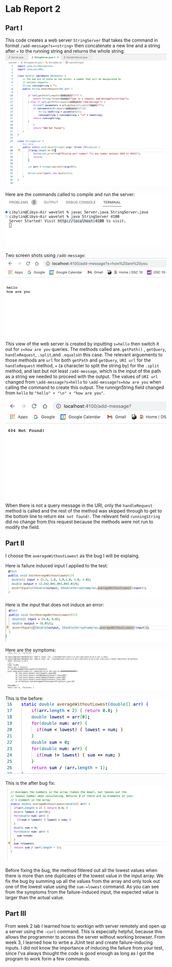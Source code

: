 # Lab Report 2

## Part I 
This code creates a web server `StringServer` that takes the command in format `/add-message?s=<string>` then concatenate a new line and a string after `=` to the running string and returns the whole string:
![image](StringServerCode.png)

Here are the commands called to compile and run the server:
![image](StringServerCommand.png)

Two screen shots using `/add-message`:
![image](StringServerHRU.png)
This view of the web server is created by inputting `s=hello` then switch it out for `s=how are you` queries.
The methods called are`.getPath()` , `getQuery`, `handleRequest`, `.split`,and `.equals`in this case.
The relevant arguements to those methods are `url` for both `getPath` and `getQuery`, `URI url` for the  `handleRequest` method, `=` (a character to split the string by) for the `.split` method, and last but not least `/add-message`, which is the input of the path as a string we needed to proceed with the output. The values of `URI url` changed from `\add-message?s=hello` to `\add-message?s=how are you` when calling the command to create this output. The runnignString field changed from `hello` to `"hello" + "\n" + "how are you"`.

![image](StringServer404.png)
When there is not a query message in the URI,  only the `handleRequest` method is called and the rest of the method was skipped through to get to the bottom line to return `404 not found!`. The relevant field `runningString` did no change from this request because the methods were not run to modify the field. 


## Part II

I choose the `averageWithoutLowest` as the bug I will be explaing. 

Here is failure induced input I applied to the test:
![image](failure_induced.png)

Here is the input that does not induce an error:
![image](no_failure.png)

Here are the symptoms:
![image](symptoms.png)

This is the before:
![image](before_bugfix.png)

This is the after bug fix:
![image](fixed.png)

Before fixing the bug, the method fitlered out all the lowest values when there is more than one duplicates of the lowest value in the input array. We fix the bug by summing up all the values from the array and only took out one of the lowest value using the `sum-=lowest` command. As you can see from the symptoms from the failure-induced input, the expected value is larger than the actual value. 


## Part III
From week 2 lab I learned how to workign with server remotely and open up a server using the `-curl` command. This is especially helpful, because this allows the programmer to access the server without working browser. From week 3, I learned how to wrtie a JUnit test and create failure-inducing inputs. I did not know the importance of inducing the failure from your test, since I'va always thought the code is good enough as long as I got the program to work form a few commands.
